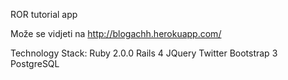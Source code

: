 ROR tutorial app

Može se vidjeti na http://blogachh.herokuapp.com/

Technology Stack:
	Ruby 2.0.0
	Rails 4
	JQuery
	Twitter Bootstrap 3
	PostgreSQL
